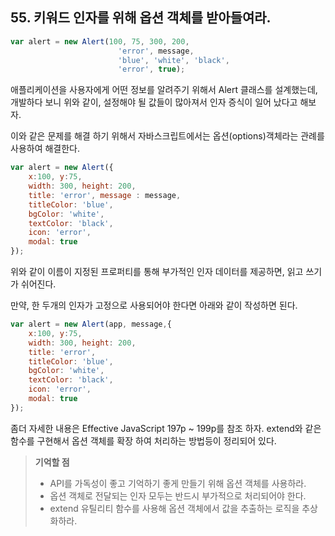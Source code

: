 ## 55. 키워드 인자를 위해 옵션 객체를 받아들여라.
```js
var alert = new Alert(100, 75, 300, 200,
						'error', message,
						'blue', 'white', 'black',
						'error', true);
```

애플리케이션을 사용자에게 어떤 정보를 알려주기 위해서 Alert 클래스를 설계했는데,
개발하다 보니 위와 같이, 설정해야 될 값들이 많아져서 인자 증식이 일어 났다고 해보자.

이와 같은 문제를 해결 하기 위해서 자바스크립트에서는 옵션(options)객체라는 관례를 사용하여 해결한다.

```js
var alert = new Alert({
	x:100, y:75,
	width: 300, height: 200,
	title: 'error', message : message,
	titleColor: 'blue', 
	bgColor: 'white', 
	textColor: 'black',
	icon: 'error', 
	modal: true
});
```

위와 같이 이름이 지정된 프로퍼티를 통해 부가적인 인자 데이터를 제공하면, 읽고 쓰기가 쉬어진다.

만약, 한 두개의 인자가 고정으로 사용되어야 한다면 아래와 같이 작성하면 된다.
```js
var alert = new Alert(app, message,{
	x:100, y:75,
	width: 300, height: 200,
	title: 'error',
	titleColor: 'blue', 
	bgColor: 'white', 
	textColor: 'black',
	icon: 'error', 
	modal: true
});
```

좀더 자세한 내용은 Effective JavaScript 197p ~ 199p를 참조 하자. extend와 같은 함수를 구현해서 
옵션 객체를 확장 하여 처리하는 방법등이 정리되어 있다.

> __기억할 점__
> * API를 가독성이 좋고 기억하기 좋게 만들기 위해 옵션 객체를 사용하라.
> * 옵션 객체로 전달되는 인자 모두는 반드시 부가적으로 처리되어야 한다.
> * extend 유틸리티 함수를 사용해 옵션 객체에서 값을 추출하는 로직을 추상화하라. 